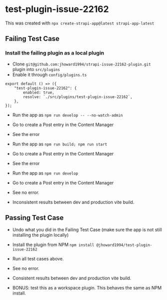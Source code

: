 # test-plugin-issue-22162

This was created with `npx create-strapi-app@latest strapi-app-latest`

## Failing Test Case

### Install the failing plugin as a local plugin

- Clone `git@github.com:jhoward1994/strapi-issue-22162-plugin.git` plugin into `src/plugins`
- Enable it through `config/plugins.ts`

```
export default () => ({
    "test-plugin-issue-22162": {
        enabled: true,
        resolve: `./src/plugins/test-plugin-issue-22162`,
    },
});
```

- Run the app as `npm run develop -- --no-watch-admin`
- Go to create a Post entry in the Content Manager
- See the error

- Run the app as `npm run build; npm run start`
- Go to create a Post entry in the Content Manager
- See the error

- Run the app as `npm run develop`
- Go to create a Post entry in the Content Manager
- See no error.
- Inconsistent results between dev and production vite build.

## Passing Test Case

- Undo what you did in the Failing Test Case (make sure the app is not still installing the plugin locally)

- Install the plugin from NPM `npm install @jhoward1994/test-plugin-issue-22162`
- Run all test cases above.
- See no error.
- Consistent results between dev and production vite build.

- BONUS: test this as a workspace plugin. This behaves the same as NPM install.
